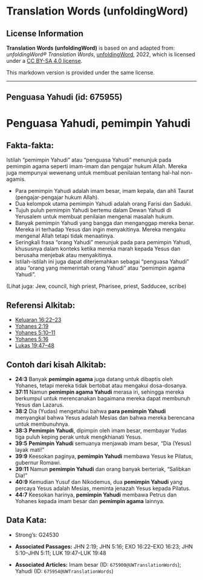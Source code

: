 # Translation Words (unfoldingWord)

## License Information

**Translation Words (unfoldingWord)** is based on and adapted from: _unfoldingWord® Translation Words_, [unfoldingWord](https://unfoldingword.org/utw), 2022, which is licensed under a [CC BY-SA 4.0 license](https://creativecommons.org/licenses/by-sa/4.0/legalcode.en).

This markdown version is provided under the same license.



--------------------------------

## Penguasa Yahudi (id: 675955)

Penguasa Yahudi, pemimpin Yahudi
================================

Fakta\-fakta:
-------------

Istilah “pemimpin Yahudi” atau “penguasa Yahudi” menunjuk pada pemimpin agama seperti imam\-imam dan pengajar hukum Allah. Mereka juga mempunyai wewenang untuk membuat penilaian tentang hal\-hal non\-agamis.

* Para pemimpin Yahudi adalah imam besar, imam kepala, dan ahli Taurat (pengajar\-pengajar hukum Allah).
* Dua kelompok utama pemimpin Yahudi adalah orang Farisi dan Saduki.
* Tujuh puluh pemimpin Yahudi bertemu dalam Dewan Yahudi di Yerusalem untuk membuat penilaian mengenai masalah hukum.
* Banyak pemimpin Yahudi yang bangga dan menganggap mereka benar. Mereka iri terhadap Yesus dan ingin menyakitinya. Mereka mengaku mengenal Allah tetapi tidak menaatinya.
* Seringkali frasa “orang Yahudi” menunjuk pada para pemimpin Yahudi, khususnya dalam konteks ketika mereka marah kepada Yesus dan berusaha menjebak atau menyakitinya.
* Istilah\-istilah ini juga dapat diterjemahkan sebagai “penguasa Yahudi” atau “orang yang memerintah orang Yahudi” atau “pemimpin agama Yahudi”.

(Lihat juga: Jew, council, high priest, Pharisee, priest, Sadducee, scribe)

Referensi Alkitab:
------------------

* [Keluaran 16:22–23](https://ref.ly/Exod16:22-Exod16:23)
* [Yohanes 2:19](https://ref.ly/John2:19)
* [Yohanes 5:10–11](https://ref.ly/John5:10-John5:11)
* [Yohanes 5:16](https://ref.ly/John5:16)
* [Lukas 19:47–48](https://ref.ly/Luke19:47-Luke19:48)

Contoh dari kisah Alkitab:
--------------------------

* **24:3** Banyak **pemimpin agama** juga datang untuk dibaptis oleh Yohanes, tetapi mereka tidak bertobat atau mengakui dosa\-dosanya.
* **37:11** Namun **pemimpin agama Yahudi** merasa iri, sehingga mereka berkumpul untuk merencanakan bagaimana mereka dapat membunuh Yesus dan Lazarus.
* **38:2** Dia (Yudas) mengetahui bahwa **para pemimpin Yahudi** menyangkal bahwa Yesus adalah Mesias dan bahwa mereka berencana untuk membunuhnya.
* **38:3** **Pemimpin Yahudi**, dipimpin oleh imam besar, membayar Yudas tiga puluh keping perak untuk mengkhianati Yesus.
* **39:5** **Pemimpin Yahudi** semuanya menjawab imam besar, “Dia (Yesus) layak mati!”
* **39:9** Keesokan paginya, **pemimpin Yahudi** membawa Yesus ke Pilatus, gubernur Romawi.
* **39:11** Namun **pemimpin Yahudi** dan orang banyak berteriak, “Salibkan Dia!”
* **40:9** Kemudian Yusuf dan Nikodemus, dua **pemimpin Yahudi** yang percaya Yesus adalah Mesias, meminta jenazah Yesus kepada Pilatus.
* **44:7** Keesokan harinya, **pemimpin Yahudi** membawa Petrus dan Yohanes kepada imam besar dan **pemimpin agama** lainnya.

Data Kata:
----------

* Strong’s: G24530

* **Associated Passages:** JHN 2:19; JHN 5:16; EXO 16:22–EXO 16:23; JHN 5:10–JHN 5:11; LUK 19:47–LUK 19:48
* **Associated Articles:** Imam besar (ID: `675900@UWTranslationWords`); Yahudi (ID: `675954@UWTranslationWords`)

